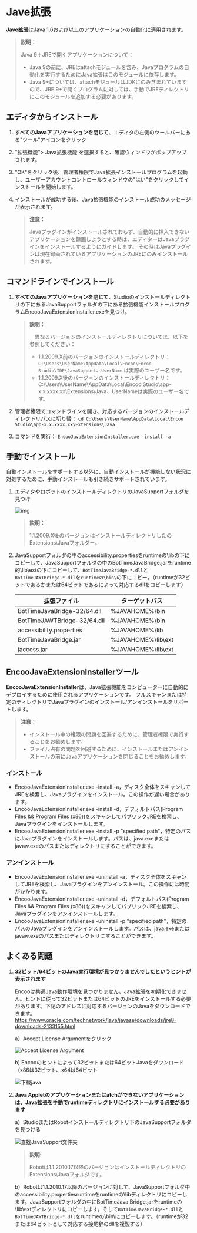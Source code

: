 # Jave拡張

**Jave拡張**はJava 1.6および以上のアプリケーションの自動化に適用されます。

  > **説明：**
  >
  > Java 9＋JREで開くアプリケーションについて：
  >
  >- Java 9の前に、JREはattachモジュールを含み、Javaプログラムの自動化を実行するためにJava拡張はこのモジュールに依存します。
  >- Java 9+については、attachモジュールはJDKにのみ含まれていますので、JRE 9+で開くプログラムに対しては、手動でJREディレクトリにこのモジュールを追加する必要があります。

## エディタからインストール

1. **すべてのJavaアプリケーションを閉じて**、エディタの左側のツールバーにある"ツール"アイコンをクリック
2. "拡張機能"> Java拡張機能 を選択すると、確認ウィンドウがポップアップされます。
3. "OK"をクリック後、管理者権限でJava拡張インストールプログラムを起動し、ユーザーアカウントコントロールウィンドウの"はい"をクリックしてインストールを開始します。
4. インストールが成功する後、Java拡張機能のインストール成功のメッセージが表示されます。

   > **注意：**
   >
   > Javaプラグインがインストールされておらず、自動的に挿入できないアプリケーションを録画しようとする時は、エディターはJavaプラグインをインストールするようにガイドします。 その時はJavaプラグインは現在録画されているアプリケーションのJREにのみインストールされます。

## コマンドラインでインストール

1. **すべてのJavaアプリケーションを閉じて**、Studioのインストールディレクトリの下にあるJavaSupportフォルダの下にある拡張機能インストールプログラムEncooJavaExtensionInstaller.exeを見つけ。

   > **説明：**
   >
   >　異なるバージョンのインストールディレクトリについては、以下を参照してください：
   > - 1.1.2009.X前のバージョンのインストールディレクトリ：`C:\Users\UserName\AppData\Local\Encoo\Encoo Studio\IDE\JavaSupport`、`UserName` は実際のユーザー名です。
   > - 1.1.2009.X後のバージョンのインストールディレクトリ：C:\Users\UserName\AppData\Local\Encoo Studio\app-x.x.xxxx.xx\Extensions\Java、UserNameは実際のユーザー名です。

2. 管理者権限でコマンドラインを開き、対応するバージョンのインストールディレクトリパスに切り替：
   ```cd C:\Users\UserName\AppData\Local\Encoo Studio\app-x.x.xxxx.xx\Extensions\Java```

3. コマンドを実行：
   ```EncooJavaExtensionInstaller.exe -install -a```

## 手動でインストール

自動インストールをサポートする以外に、自動インストールが機能しない状況に対処するために、手動インストールも引き続きサポートされています。

1. エディタやロボットのインストールディレクトリのJavaSupportフォルダを見つけ

   ![img](https://docimages.blob.core.chinacloudapi.cn/images/Amanda/Java/1.png)

   >**説明：**
   >
   > 1.1.2009.X後のバージョンはインストールディレクトリしたのExtensions\Javaフォルダー。

2. JavaSupportフォルダの中のaccessibility.propertiesをruntimeの\libの下にコピーして、JavaSupportフォルダの中のBotTimeJavaBridge.jarをruntime的\lib\extの下にコピーして、`BotTimeJavaBridge-*.dll`と`BotTimeJAWTBridge-*.dll`を`runtimeの\bin\`の下にコピー。（runtimeが32ビットであるかまたは64ビットであるによって対応するdllをコピーします）

    |拡張ファイル|ターゲットパス|
    |---|---|
    |BotTimeJavaBridge-32/64.dll|%JAVAHOME%\bin|
    |BotTimeJAWTBridge-32/64.dll|%JAVAHOME%\bin|
    |accessibility.properties|%JAVAHOME%\lib|
    |BotTimeJavaBridge.jar|%JAVAHOME%\lib\ext|
    |jaccess.jar|%JAVAHOME%\lib\ext|

## EncooJavaExtensionInstallerツール

**EncooJavaExtensionInstaller**は、Java拡張機能をコンピューターに自動的にデプロイするために使用されるアプリケーションです。 フルスキャンまたは特定のディレクトリでJavaプラグインのインストール/アンインストールをサポートします。

> **注意：**
>
> - インストール中の権限の問題を回避するために、管理者権限で実行することをお勧めします。
> - ファイル占有の問題を回避するために、インストールまたはアンインストールの前にJavaアプリケーションを閉じることをお勧めします。

### インストール

- EncooJavaExtensionInstaller.exe -install -a，ディスク全体をスキャンしてJREを検索し、Javaプラグインをインストール。この操作が遅い場合があります。
- EncooJavaExtensionInstaller.exe -install -d，デフォルトパス(Program Files && Program Files (x86))をスキャンしてパブリックJREを検索し、Javaプラグインをインストールします。
- EncooJavaExtensionInstaller.exe -install -p "specified path"，特定のパスにJavaプラグインをインストールします。パスは、java.exeまたはjavaw.exeのパスまたはディレクトリにすることができます。

### アンインストール

- EncooJavaExtensionInstaller.exe -uninstall -a，ディスク全体をスキャンしてJREを検索し、Javaプラグインをアンインストール。この操作には時間がかかります。
- EncooJavaExtensionInstaller.exe -uninstall -d，デフォルトパス(Program Files && Program Files (x86))をスキャンしてパブリックJREを検索し、Javaプラグインをアンインストールします。
- EncooJavaExtensionInstaller.exe -uninstall -p "specified path"，特定のパスのJavaプラグインをアンインストールします。パスは、java.exeまたはjavaw.exeのパスまたはディレクトリにすることができます。

## よくある問題

1. **32ビット/64ビットのJava実行環境が見つかりませんでしたというヒントが表示されます**

    Encooは共通Java動作環境を見つかりません。Java拡張を初期化できません。ヒントに従って32ビットまたは64ビットのJREをインストールする必要があります。下記のアドレスに対応するバージョンのJavaをダウンロードできます。<https://www.oracle.com/technetwork/java/javase/downloads/jre8-downloads-2133155.html>

    a）Accept License Argumentをクリック

    ![Accept License Argument](https://docimages.blob.core.chinacloudapi.cn/images/Studio/Extensions/java-acceptLicenseArguments.png)

    b) Encooのヒントによって32ビットまたは64ビットJavaをダウンロード（x86は32ビット、x64は64ビット

   ![下载java](https://docimages.blob.core.chinacloudapi.cn/images/Studio/Extensions/java-downloadJava.png)

2. **Java Appletのアプリケーションまたはatchができないアプリケーションは、Java拡張を手動でruntimeディレクトリにインストールする必要があります**

    a）StudioまたはRobotインストールディレクトリ下のJavaSupportフォルダを見つける

    ![查找JavaSupport文件夹](https://docimages.blob.core.chinacloudapi.cn/images/Studio/Extensions/java-javaSupport.png)

    > **説明:**
    >
    > Robotは1.1.2010.17以降のバージョンはインストールディレクトリのExtensions\Javaフォルダです。

    b）Robotは1.1.2010.17以降のバージョンに対して、JavaSupportフォルダ中のaccessibility.propertiesruntimeをruntimeの\libディレクトリにコピーします。JavaSupportフォルダの中にBotTimeJava Bridge.jarをruntimeの\lib\extディレクトリにコピーします。そして`BotTimeJavaBridge-*.dll`と`BotTimeJAWTBridge-*.dll`をruntimeの\bin\にコピーします。（runtimeが32または64ビットとして対応する接尾辞のdllを複製する）
